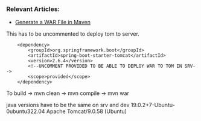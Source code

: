 ### Relevant Articles:

- [Generate a WAR File in Maven](https://www.baeldung.com/maven-generate-war-file)

This has to be uncommented to deploy tom to server.

        <dependency>
            <groupId>org.springframework.boot</groupId>
            <artifactId>spring-boot-starter-tomcat</artifactId>
            <version>2.6.4</version>
            <!--UNCOMMENT PROVIDED TO BE ABLE TO DEPLOY WAR TO TOM IN SRV-->
            <scope>provided</scope>
        </dependency>


To build -> mvn clean -> mvn compile -> mvn war

java versions have to be the same on srv and dev
19.0.2+7-Ubuntu-0ubuntu322.04
Apache Tomcat/9.0.58 (Ubuntu)